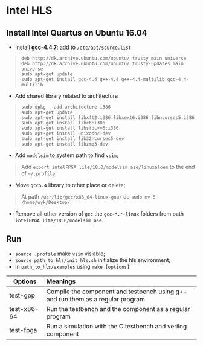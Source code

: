 # Intel HLS

## Install Intel Quartus on Ubuntu 16.04
+ Install **gcc-4.4.7**: add to `/etc/apt/source.list`
> `deb http://dk.archive.ubuntu.com/ubuntu/ trusty main universe`</br>
`deb http://dk.archive.ubuntu.com/ubuntu/ trusty-updates main universe`</br>
`sudo apt-get update`</br>
`sudo apt-get install gcc-4.4 g++-4.4 g++-4.4-multilib gcc-4.4-multilib`</br>

+ Add shared library related to architecture
>  `sudo dpkg --add-architecture i386` </br> 
    `sudo apt-get update` </br> 
    `sudo apt-get install libxft2:i386 libxext6:i386 libncurses5:i386` </br> 
    `sudo apt-get install libc6:i386` </br> 
    `sudo apt-get install libstdc++6:i386`</br> 
    `sudo apt-get install unixodbc-dev`</br> 
    `sudo apt-get install lib32ncurses5-dev`</br> 
    `sudo apt-get install libzmq3-dev`</br> 

+ Add  ` modelsim `  to system path to find `vsim`;
> Add  `export intelFPGA_lite/18.0/modelsim_ase/linuxaloem`  to the end of `~/.profile`.

+ Move `gcc5.4` library to other place or delete;
> At path `/usr/lib/gcc/x86_64-linux-gnu/` do `sudo mv 5 /home/wyk/Desktop/`

+ Remove all other version of `gcc` the `gcc-*.*-linux` folders from path `intelFPGA_lite/18.0/modelsim_ase`.

## Run
+ `source .profile` make `vsim` visiable;
+ `source path_to_hls/init_hls.sh` initialize the hls environment;
+ in `path_to_hls/examples` using `make [options]` <br/>

| Options |      Meanings      |
|----------|:-------------|
|test-gpp | Compile the component and testbench using g++ and run them as a regular program | 
|test-x86-64 | Run the testbench and the component as a regular program
|test-fpga | Run a simulation with the C testbench and verilog component|